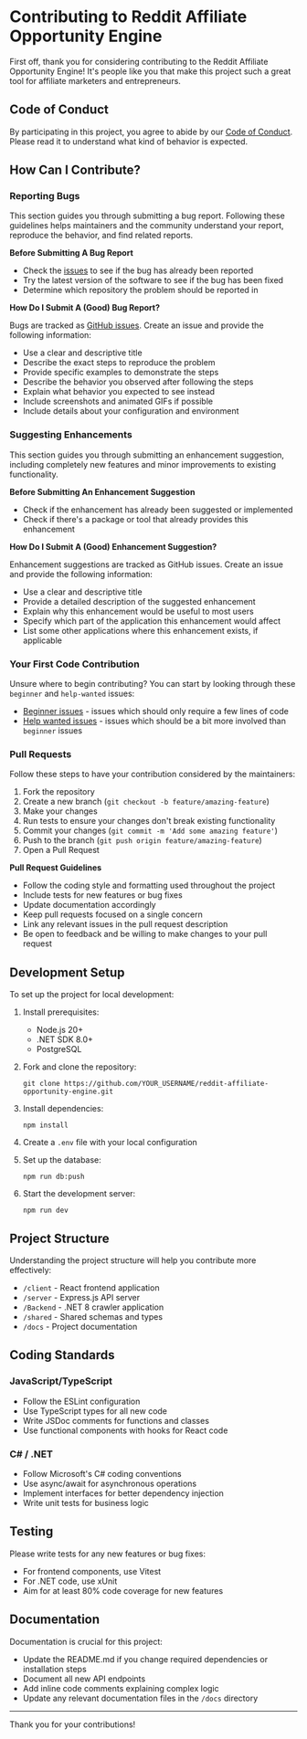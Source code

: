 # Contributing to Reddit Affiliate Opportunity Engine

First off, thank you for considering contributing to the Reddit Affiliate Opportunity Engine! It's people like you that make this project such a great tool for affiliate marketers and entrepreneurs.

## Code of Conduct

By participating in this project, you agree to abide by our [Code of Conduct](CODE_OF_CONDUCT.md). Please read it to understand what kind of behavior is expected.

## How Can I Contribute?

### Reporting Bugs

This section guides you through submitting a bug report. Following these guidelines helps maintainers and the community understand your report, reproduce the behavior, and find related reports.

**Before Submitting A Bug Report**

* Check the [issues](https://github.com/yourusername/reddit-affiliate-opportunity-engine/issues) to see if the bug has already been reported
* Try the latest version of the software to see if the bug has been fixed
* Determine which repository the problem should be reported in

**How Do I Submit A (Good) Bug Report?**

Bugs are tracked as [GitHub issues](https://github.com/yourusername/reddit-affiliate-opportunity-engine/issues). Create an issue and provide the following information:

* Use a clear and descriptive title
* Describe the exact steps to reproduce the problem
* Provide specific examples to demonstrate the steps
* Describe the behavior you observed after following the steps
* Explain what behavior you expected to see instead
* Include screenshots and animated GIFs if possible
* Include details about your configuration and environment

### Suggesting Enhancements

This section guides you through submitting an enhancement suggestion, including completely new features and minor improvements to existing functionality.

**Before Submitting An Enhancement Suggestion**

* Check if the enhancement has already been suggested or implemented
* Check if there's a package or tool that already provides this enhancement

**How Do I Submit A (Good) Enhancement Suggestion?**

Enhancement suggestions are tracked as GitHub issues. Create an issue and provide the following information:

* Use a clear and descriptive title
* Provide a detailed description of the suggested enhancement
* Explain why this enhancement would be useful to most users
* Specify which part of the application this enhancement would affect
* List some other applications where this enhancement exists, if applicable

### Your First Code Contribution

Unsure where to begin contributing? You can start by looking through these `beginner` and `help-wanted` issues:

* [Beginner issues](https://github.com/yourusername/reddit-affiliate-opportunity-engine/labels/beginner) - issues which should only require a few lines of code
* [Help wanted issues](https://github.com/yourusername/reddit-affiliate-opportunity-engine/labels/help%20wanted) - issues which should be a bit more involved than `beginner` issues

### Pull Requests

Follow these steps to have your contribution considered by the maintainers:

1. Fork the repository
2. Create a new branch (`git checkout -b feature/amazing-feature`)
3. Make your changes
4. Run tests to ensure your changes don't break existing functionality
5. Commit your changes (`git commit -m 'Add some amazing feature'`)
6. Push to the branch (`git push origin feature/amazing-feature`)
7. Open a Pull Request

**Pull Request Guidelines**

* Follow the coding style and formatting used throughout the project
* Include tests for new features or bug fixes
* Update documentation accordingly
* Keep pull requests focused on a single concern
* Link any relevant issues in the pull request description
* Be open to feedback and be willing to make changes to your pull request

## Development Setup

To set up the project for local development:

1. Install prerequisites:
   - Node.js 20+
   - .NET SDK 8.0+
   - PostgreSQL

2. Fork and clone the repository:
   ```
   git clone https://github.com/YOUR_USERNAME/reddit-affiliate-opportunity-engine.git
   ```

3. Install dependencies:
   ```
   npm install
   ```

4. Create a `.env` file with your local configuration

5. Set up the database:
   ```
   npm run db:push
   ```

6. Start the development server:
   ```
   npm run dev
   ```

## Project Structure

Understanding the project structure will help you contribute more effectively:

- `/client` - React frontend application
- `/server` - Express.js API server
- `/Backend` - .NET 8 crawler application
- `/shared` - Shared schemas and types
- `/docs` - Project documentation

## Coding Standards

### JavaScript/TypeScript

- Follow the ESLint configuration
- Use TypeScript types for all new code
- Write JSDoc comments for functions and classes
- Use functional components with hooks for React code

### C# / .NET

- Follow Microsoft's C# coding conventions
- Use async/await for asynchronous operations
- Implement interfaces for better dependency injection
- Write unit tests for business logic

## Testing

Please write tests for any new features or bug fixes:

- For frontend components, use Vitest
- For .NET code, use xUnit
- Aim for at least 80% code coverage for new features

## Documentation

Documentation is crucial for this project:

- Update the README.md if you change required dependencies or installation steps
- Document all new API endpoints
- Add inline code comments explaining complex logic
- Update any relevant documentation files in the `/docs` directory

---

Thank you for your contributions!